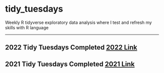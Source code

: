 # tidy_tuesdays 
Weekly R tidyverse exploratory data analysis where I test and refresh my skills with R language

----------------------------------------------------------------------------------

## 2022 Tidy Tuesdays Completed [2022 Link](https://github.com/Tgordon523/tidy_tuesdays/tree/main/2022)

## 2021 Tidy Tuesdays Completed [2021 Link](https://github.com/Tgordon523/tidy_tuesdays/tree/main/2021)